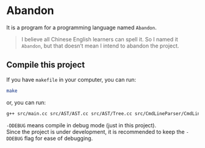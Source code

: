 # Abandon
It is a program for a programming language named `Abandon`.
> I believe all Chinese English learners can spell it. So I named it `Abandon`, but that doesn’t mean I intend to abandon the project.

## Compile this project
If you have `makefile` in your computer, you can run:
``` bash
make
```
or, you can run:
``` bash
g++ src/main.cc src/AST/AST.cc src/AST/Tree.cc src/CmdLineParser/CmdLineParser.cc src/FileManager/FileManager.cc src/Lexer/Lexer.cc src/Lexer/signToken.cc src/PointerManager/PointerManager.cc src/SayError/SayError.cc src/Token/Token.cc src/debug/debug.cc -o abandon -std=c++11
```
`-DDEBUG` means compile in debug mode (just in this project).  
Since the project is under development, it is recommended to keep the `-DDEBUG` flag for ease of debugging.